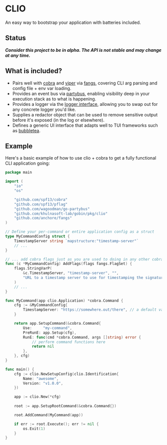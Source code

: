 # CLIO

An easy way to bootstrap your application with batteries included.

## Status

***Consider this project to be in alpha. The API is not stable and may change at any time.***

## What is included?
- Pairs well with [cobra](github.com/spf13/cobra) and [viper](github.com/spf13/viper) via [fangs](github.com/anchore/fangs), covering CLI arg parsing and config file + env var loading.
- Provides an event bus via [partybus](github.com/wagoodman/go-partybus), enabling visibility deep in your execution stack as to what is happening.
- Provides a logger via the [logger interface](github.com/khulnasoft-lab/gobin/pkg/go-logger), allowing you to swap out for any concrete logger you'd like.
- Supplies a redactor object that can be used to remove sensitive output before it's exposed (in the log or elsewhere).
- Defines a generic UI interface that adapts well to TUI frameworks such as [bubbletea](github.com/charmbracelet/bubbletea).

## Example

Here's a basic example of how to use clio + cobra to get a fully functional CLI application going:

```go
package main

import (
	"io"
	"os"

	"github.com/spf13/cobra"
	"github.com/spf13/pflag"
	"github.com/wagoodman/go-partybus"
	"github.com/khulnasoft-lab/gobin/pkg/clio"
	"github.com/anchore/fangs"
)

// Define your per-command or entire application config as a struct
type MyCommandConfig struct {
	TimestampServer string `mapstructure:"timestamp-server"`
	// ...
}

// ... add cobra flags just as you are used to doing in any other cobra application
func (c *MyCommandConfig) AddFlags(flags fangs.FlagSet) {
	flags.StringVarP(
		&c.TimestampServer, "timestamp-server", "",
		"URL to a timestamp server to use for timestamping the signature",
	)
	// ...
}

func MyCommand(app clio.Application) *cobra.Command {
	cfg := &MyCommandConfig{
		TimestampServer: "https://somewhere.out/there", // a default value
	}

	return app.SetupCommand(&cobra.Command{
		Use:     "my-command",
		PreRunE: app.Setup(cfg),
		RunE: func(cmd *cobra.Command, args []string) error {
			// perform command functions here
			return nil
		},
	}, cfg)
}

func main() {
	cfg := clio.NewSetupConfig(clio.Identification{
		Name: "awesome",
		Version: "v1.0.0",
    })

	app := clio.New(*cfg)
	
	root := app.SetupRootCommand(&cobra.Command{})

	root.AddCommand(MyCommand(app))

	if err := root.Execute(); err != nil {
		os.Exit(1)
	}
}
```